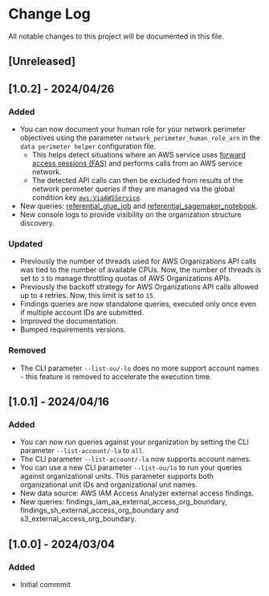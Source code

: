 # Change Log

All notable changes to this project will be documented in this file.

## [Unreleased]

## [1.0.2] - 2024/04/26

### Added
- You can now document your human role for your network perimeter objectives using the parameter `network_perimeter_human_role_arn` in the `data perimeter helper` configuration file.
    - This helps detect situations where an AWS service uses [forward access sessions (FAS)](https://docs.aws.amazon.com/IAM/latest/UserGuide/access_forward_access_sessions.html) and performs calls from an AWS service network.
    - The detected API calls can then be excluded from results of the network perimeter queries if they are managed via the global condition key [`aws:ViaAWSService`](https://docs.aws.amazon.com/IAM/latest/UserGuide/reference_policies_condition-keys.html#condition-keys-viaawsservice).
- New queries: [referential_glue_job](./data_perimeter_helper/queries/referential/README.md) and [referential_sagemaker_notebook](./data_perimeter_helper/queries/referential/README.md).
- New console logs to provide visibility on the organization structure discovery.


### Updated
- Previously the number of threads used for AWS Organizations API calls was tied to the number of available CPUs. Now, the number of threads is set to `3` to manage throttling quotas of AWS Organizations APIs.
- Previously the backoff strategy for AWS Organizations API calls allowed up to `4` retries. Now, this limit is set to `15`.
- Findings queries are now standalone queries, executed only once even if multiple account IDs are submitted.
- Improved the documentation.
- Bumped requirements versions.

### Removed
- The CLI parameter `--list-ou/-lo` does no more support account names - this feature is removed to accelerate the execution time.


## [1.0.1] - 2024/04/16
### Added
- You can now run queries against your organization by setting the CLI parameter `--list-account/-la` to `all`.
- The CLI parameter `--list-account/-la` now supports account names.
- You can use a new CLI parameter `--list-ou/lo` to run your queries against organizational units. This parameter supports both organizational unit IDs and organizational unit names.
- New data source: AWS IAM Access Analyzer external access findings.
- New queries: findings_iam_aa_external_access_org_boundary, findings_sh_external_access_org_boundary and s3_external_access_org_boundary.

## [1.0.0] - 2024/03/04
### Added
- Initial commmit
